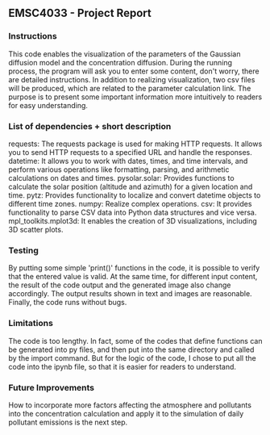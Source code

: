 ## EMSC4033 - Project Report

### Instructions

This code enables the visualization of the parameters of the Gaussian diffusion model and the concentration diffusion. During the running process, the program will ask you to enter some content, don't worry, there are detailed instructions. In addition to realizing visualization, two csv files will be produced, which are related to the parameter calculation link. The purpose is to present some important information more intuitively to readers for easy understanding.


### List of dependencies + short description

requests: The requests package is used for making HTTP requests. It allows you to send HTTP requests to a specified URL and handle the responses.
datetime: It allows you to work with dates, times, and time intervals, and perform various operations like formatting, parsing, and arithmetic calculations on dates and times.
pysolar.solar: Provides functions to calculate the solar position (altitude and azimuth) for a given location and time. 
pytz: Provides functionality to localize and convert datetime objects to different time zones.
numpy: Realize complex operations.
csv: It provides functionality to parse CSV data into Python data structures and vice versa.
mpl_toolkits.mplot3d: It enables the creation of 3D visualizations, including 3D scatter plots.


### Testing

By putting some simple 'print()' functions in the code, it is possible to verify that the entered value is valid. At the same time, for different input content, the result of the code output and the generated image also change accordingly. The output results shown in text and images are reasonable. Finally, the code runs without bugs.



### Limitations

The code is too lengthy. In fact, some of the codes that define functions can be generated into py files, and then put into the same directory and called by the import command. But for the logic of the code, I chose to put all the code into the ipynb file, so that it is easier for readers to understand.



### Future Improvements	

How to incorporate more factors affecting the atmosphere and pollutants into the concentration calculation and apply it to the simulation of daily pollutant emissions is the next step.
